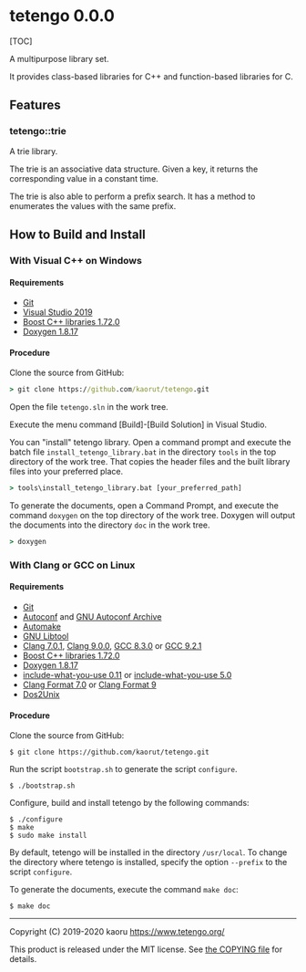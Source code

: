 tetengo 0.0.0
=============

[TOC]

A multipurpose library set.

It provides class-based libraries for C++ and function-based libraries for C.

Features
--------

### tetengo::trie

A trie library.

The trie is an associative data structure.
Given a key, it returns the corresponding value in a constant time.

The trie is also able to perform a prefix search.
It has a method to enumerates the values with the same prefix.

How to Build and Install
------------------------

### With Visual C++ on Windows

#### Requirements

- [Git](https://git-scm.com/)
- [Visual Studio 2019](https://visualstudio.microsoft.com/)
- [Boost C++ libraries 1.72.0](https://www.boost.org/)
- [Doxygen 1.8.17](http://www.doxygen.nl/)

#### Procedure

Clone the source from GitHub:

```bat
> git clone https://github.com/kaorut/tetengo.git
```

Open the file `tetengo.sln` in the work tree.

Execute the menu command [Build]-[Build Solution] in Visual Studio.

You can "install" tetengo library. Open a command prompt and execute the batch
file `install_tetengo_library.bat` in the directory `tools` in the top
directory of the work tree. That copies the header files and the built library
files into your preferred place.

```bat
> tools\install_tetengo_library.bat [your_preferred_path]
```

To generate the documents, open a Command Prompt, and execute the command
`doxygen` on the top directory of the work tree.
Doxygen will output the documents into the directory `doc` in the work tree.

```bat
> doxygen
```

### With Clang or GCC on Linux

#### Requirements

- [Git](https://git-scm.com/)
- [Autoconf](https://www.gnu.org/software/autoconf/) and
  [GNU Autoconf Archive](https://www.gnu.org/software/autoconf-archive/)
- [Automake](https://www.gnu.org/software/automake/)
- [GNU Libtool](https://www.gnu.org/software/libtool/)
- [Clang 7.0.1](https://clang.llvm.org/),
  [Clang 9.0.0](https://clang.llvm.org/),
  [GCC 8.3.0](https://gcc.gnu.org/) or
  [GCC 9.2.1](https://gcc.gnu.org/)
- [Boost C++ libraries 1.72.0](https://www.boost.org/)
- [Doxygen 1.8.17](http://www.doxygen.nl/)
- [include-what-you-use 0.11](https://include-what-you-use.org/) or
  [include-what-you-use 5.0](https://include-what-you-use.org/)
- [Clang Format 7.0](https://clang.llvm.org/docs/ClangFormat.html) or
  [Clang Format 9](https://clang.llvm.org/docs/ClangFormat.html)
- [Dos2Unix](https://waterlan.home.xs4all.nl/dos2unix.html)

#### Procedure

Clone the source from GitHub:

```shell-session
$ git clone https://github.com/kaorut/tetengo.git
```

Run the script `bootstrap.sh` to generate the script `configure`.

```shell-session
$ ./bootstrap.sh
```
Configure, build and install tetengo by the following commands:

```shell-session
$ ./configure
$ make
$ sudo make install
```

By default, tetengo will be installed in the directory `/usr/local`.
To change the directory where tetengo is installed, specify the option
`--prefix` to the script `configure`.

To generate the documents, execute the command `make doc`:

```shell-session
$ make doc
```

---

Copyright (C) 2019-2020 kaoru  https://www.tetengo.org/

This product is released under the MIT license.
See [the COPYING file](https://github.com/kaorut/tetengo/blob/master/COPYING)
for details.
